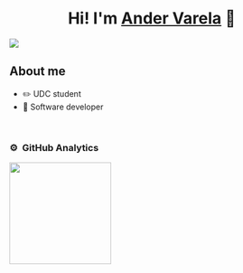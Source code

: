<div align="center">
<h1 align="center">Hi! I'm <a href="https://www.instagram.com/ander_vare/">Ander Varela</a> 👋</h1>
</div>
<img src="https://i.imgur.com/vpcLELx.jpg">

## About me

- ✏️ UDC student
- 📲 Software developer
<br>

### ⚙️ &nbsp;GitHub Analytics

<p align="left">
<a href="https://github.com/AnderVarela">
  <img height="180em" src="https://github-readme-stats-eight-theta.vercel.app/api?username=AnderVarela&show_icons=true&theme=algolia&include_all_commits=true&count_private=true"/>
<!--
  <img height="180em" src="https://github-readme-stats-eight-theta.vercel.app/api/top-langs/?username=AnderVarela&layout=compact&langs_count=8&theme=algolia"/>
-->
</a>
</p>
  
  
<!--
**AnderVarela/AnderVarela** is a ✨ _special_ ✨ repository because its `README.md` (this file) appears on your GitHub profile.

Here are some ideas to get you started:

- 🔭 I’m currently working on ...
- 🌱 I’m currently learning ...
- 👯 I’m looking to collaborate on ...
- 🤔 I’m looking for help with ...
- 💬 Ask me about ...
- 📫 How to reach me: ...
- 😄 Pronouns: ...
- ⚡ Fun fact: ...
-->
